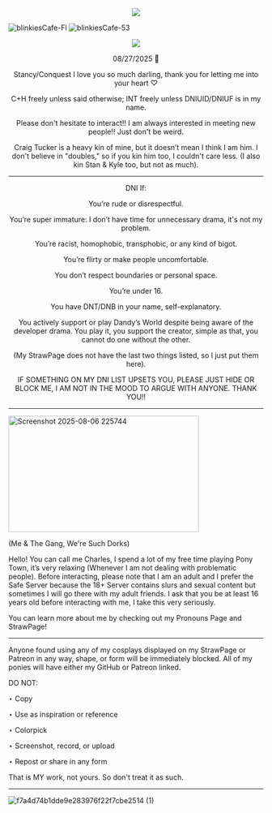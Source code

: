 <p align="center">
  <a href="https://github.com/kittinan/spotify-github-profile">
    <img src="https://spotify-github-profile.kittinanx.com/api/view?uid=oqhfu5vc1lyvi4oew35ue4ddw&cover_image=true&theme=default&show_offline=true&background_color=1d065b&interchange=false&bar_color=bebec6&bar_color_cover=false" />
  </a>
</p>

![blinkiesCafe-Fl](https://github.com/user-attachments/assets/b428dcde-6bf6-4bbd-b1a0-1269110f7c81) ![blinkiesCafe-53](https://github.com/user-attachments/assets/411deb7e-dd5e-4790-8e7b-0a1027ed0531)


<p align="center"> <img src="https://komarev.com/ghpvc/?username=charleswasaway&color=blue"> </p>


<p align="center">08/27/2025 💓

<p align="center">Stancy/Conquest I love you so much darling, thank you for letting me into your heart ♡

<p align="center">C+H freely unless said otherwise; INT freely unless DNIUID/DNIUF is in my name.

<p align="center">Please don't hesitate to interact!! I am always interested in meeting new people!! Just don't be weird.

<p align="center">Craig Tucker is a heavy kin of mine, but it doesn’t mean I think I am him. I don't believe in "doubles," so if you kin him too, I couldn't care less. (I also kin Stan & Kyle too, but not as much).

------------------------------------------------------------------------------------------------------------------

<p align="center">DNI If:

<p align="center">You’re rude or disrespectful.

<p align="center">You’re super immature: I don’t have time for unnecessary drama, it's not my problem.

<p align="center">You’re racist, homophobic, transphobic, or any kind of bigot.

<p align="center">You’re flirty or make people uncomfortable.

<p align="center">You don’t respect boundaries or personal space.

<p align="center">You’re under 16.

<p align="center">You have DNT/DNB in your name, self-explanatory.

<p align="center">You actively support or play Dandy’s World despite being aware of the developer drama. You play it, you support the creator, simple as that, you cannot do one without the other.

<p align="center">(My StrawPage does not have the last two things listed, so I just put them here).

<p align="center">IF SOMETHING ON MY DNI LIST UPSETS YOU, PLEASE JUST HIDE OR BLOCK ME, I AM NOT IN THE MOOD TO ARGUE WITH ANYONE. THANK YOU!! 

------------------------------------------------------------------------------------------------------------------

<img width="376" height="229" alt="Screenshot 2025-08-06 225744" src="https://github.com/user-attachments/assets/148967e2-4db2-42e8-9cf8-ba2f8072b4f3" />

(Me & The Gang, We're Such Dorks)


Hello! You can call me Charles, I spend a lot of my free time playing Pony Town, it’s very relaxing (Whenever I am not dealing with problematic people). Before interacting, please note that I am an adult and I prefer the Safe Server because the 18+ Server contains slurs and sexual content but sometimes I will go there with my adult friends. I ask that you be at least 16 years old before interacting with me, I take this very seriously.

You can learn more about me by checking out my Pronouns Page and StrawPage!

------------------------------------------------------------------------------------------------------------------
 
Anyone found using any of my cosplays displayed on my StrawPage or Patreon in any way, shape, or form will be immediately blocked. All of my ponies will have either my GitHub or Patreon linked.

DO NOT:

⋆ Copy

⋆ Use as inspiration or reference

⋆ Colorpick

⋆ Screenshot, record, or upload

⋆ Repost or share in any form

That is MY work, not yours. So don't treat it as such.

------------------------------------------------------------------------------------------------------------------

![f7a4d74b1dde9e283976f22f7cbe2514 (1)](https://github.com/user-attachments/assets/54ae6bbe-597b-4e90-bc90-9f60cb752106)
